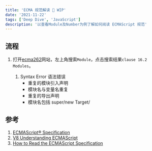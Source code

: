 ```yaml
---
title: 'ECMA 规范解读 🚧 WIP'
date: '2021-11-22'
tags: ['Deep Dive', 'JavaScript']
description: '以查看Module及Number为例了解如何阅读 ECMAScript 规范'
---
```


## 流程

1. 打开[ecma262](https://tc39.es/ecma262/)网站，左上角搜索`Module`，点击搜索结果`clause 16.2 Modules`。

   1. Syntax Error 语法错误
      - 重复的模块引入声明
      - 模块名与变量名重复
      - 重复的导出声明
      - 模块名包括 super/new Target/

## 参考

1. [ECMAScript® Specification](https://tc39.es/ecma262/)
2. [V8 Understanding ECMAScript](https://v8.dev/blog/tags/understanding-ecmascript)
3. [How to Read the ECMAScript Specification](https://timothygu.me/es-howto/)
